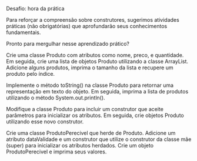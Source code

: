 Desafio: hora da prática

Para reforçar a compreensão sobre construtores, sugerimos atividades práticas (não obrigatórias) que aprofundarão seus conhecimentos fundamentais.

Pronto para mergulhar nesse aprendizado prático?

Crie uma classe Produto com atributos como nome, preco, e quantidade. Em seguida, crie uma lista de objetos Produto utilizando a classe ArrayList. Adicione alguns produtos, imprima o tamanho da lista e recupere um produto pelo índice.

Implemente o método toString() na classe Produto para retornar uma representação em texto do objeto. Em seguida, imprima a lista de produtos utilizando o método System.out.println().

Modifique a classe Produto para incluir um construtor que aceite parâmetros para inicializar os atributos. Em seguida, crie objetos Produto utilizando esse novo construtor.

Crie uma classe ProdutoPerecivel que herde de Produto. Adicione um atributo dataValidade e um construtor que utilize o construtor da classe mãe (super) para inicializar os atributos herdados. Crie um objeto ProdutoPerecivel e imprima seus valores.